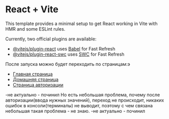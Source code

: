 # React + Vite

This template provides a minimal setup to get React working in Vite with HMR and some ESLint rules.

Currently, two official plugins are available:

- [@vitejs/plugin-react](https://github.com/vitejs/vite-plugin-react/blob/main/packages/plugin-react/README.md) uses [Babel](https://babeljs.io/) for Fast Refresh
- [@vitejs/plugin-react-swc](https://github.com/vitejs/vite-plugin-react-swc) uses [SWC](https://swc.rs/) for Fast Refresh


После запуска можно будет переходить по страницам:э

- [Главная страница](http://localhost:5177/)
- [Домашняя страница](http://localhost:5177/home)
- [Страница авторизации](http://localhost:5177/login)

-не актуально - починил
Но есть небольшая проблема, почему после авторизации(ввода нужных значений), переход не происходит, никаких ошибок в консоли(терминалы) 
не выводит, поэтому с чем связана небольшая такая проблема - не знаю.
-не актуально - починил